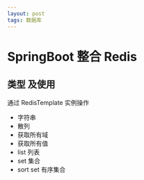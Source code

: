 ```yaml
---
layout: post
tags: 数据库
---
```


# SpringBoot 整合 Redis

## 类型 及使用

通过 RedisTemplate 实例操作

- 字符串
- 散列
- 获取所有域
- 获取所有值
- list 列表
- set 集合
- sort set 有序集合
